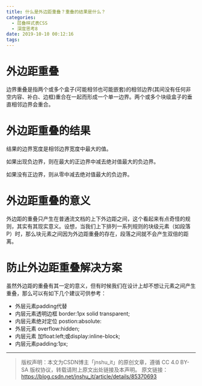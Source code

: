 ```yaml
---
title: 什么是外边距重叠？重叠的结果是什么？
categories:
  - 层叠样式表CSS
  - 深度思考8
date: 2019-10-10 00:12:16
tags:
---
```

# 外边距重叠

边界重叠是指两个或多个盒子(可能相邻也可能嵌套)的相邻边界(其间没有任何非空内容、补白、边框)重合在一起而形成一个单一边界。两个或多个块级盒子的垂直相邻边界会重合。

# 外边距重叠的结果

结果的边界宽度是相邻边界宽度中最大的值。

如果出现负边界，则在最大的正边界中减去绝对值最大的负边界。

如果没有正边界，则从零中减去绝对值最大的负边界。  

# 外边距重叠的意义 

外边距的重叠只产生在普通流文档的上下外边距之间，这个看起来有点奇怪的规则，其实有其现实意义。设想，当我们上下排列一系列规则的块级元素（如段落P）时，那么块元素之间因为外边距重叠的存在，段落之间就不会产生双倍的距离。  

# 防止外边距重叠解决方案

虽然外边距的重叠有其一定的意义，但有时候我们在设计上却不想让元素之间产生重叠，那么可以有如下几个建议可供参考： 

+ 外层元素padding代替  
+ 内层元素透明边框 border:1px solid transparent;  
+ 内层元素绝对定位 postion:absolute:  
+ 外层元素 overflow:hidden;  
+ 内层元素 加float:left;或display:inline-block;  
+ 内层元素padding:1px; 

***

>版权声明：本文为CSDN博主「jnshu_it」的原创文章，遵循 CC 4.0 BY-SA 版权协议，转载请附上原文出处链接及本声明。
原文链接：https://blog.csdn.net/jnshu_it/article/details/85370693
